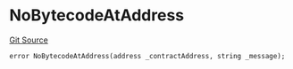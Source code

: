 # NoBytecodeAtAddress
[Git Source](https://github.com/thrackle-io/rules-protocol/blob/2738cf9716e0fddfad4df13fdb6486b5987af931/src/economic/ruleProcessor/nontagged/RuleProcessorDiamondLib.sol)


```solidity
error NoBytecodeAtAddress(address _contractAddress, string _message);
```

